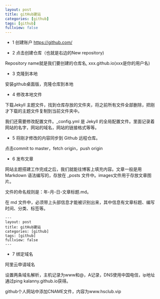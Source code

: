```yaml
---
layout: post
title: gitHub建站
categories: [github]
tags: [github]
fullview: false
---
```

- 1 创建账户  https://github.com/

- 2 点击创建仓库（也就是右边的New repository)

Repository name就是我们要创建的仓库名, xxx.github.io(xxx是你的用户名)

- 3 克隆到本地

安装github桌面版，克隆仓库到本地

- 4 修改本地文件

下载Jekyll 主题文件，找到仓库存放的文件夹，将之前所有文件全部删除，把刚才下载的主题文件复制到当前文件夹中。

我们还需要修改配置文件。_config.yml 是 Jekyll 的全局配置文件。里面记录着网站的名字，网站的域名，网站的链接格式等等。

- 5 将刚才修改的内容同步到 Github 远程仓库。

点击commit to master，fetch origin，push origin

- 6 发布文章

网站主题搭建工作完成之后，我们就能往博客上填充内容。文章一般是用 Markdown 语法编写的，存放在 _posts 文件中。images文件用于存放文章图片。

文件的命名规则是：年-月-日-文章标题.md。

在 md 文件中，必须带上头部信息才能被识别出来，其中信息有文章标题、编写时间、分类、标签等。

```
---
layout: post
title: gitHub建站
categories: [github]
tags: [github]
fullview: false
---
```

- 7 绑定域名

阿里云申请域名

设置两条域名解析，主机记录为www和@，A记录，DNS使用中国电信，ip地址通过ping kalanny.github.io获得。

github个人网站中添加CNAME文件，内容为www.hsclub.vip
